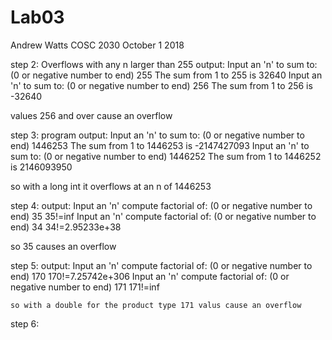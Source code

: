 # Lab03
Andrew Watts
COSC 2030
October 1 2018


step 2:
  Overflows with any n larger than 255
  output:
  Input an 'n' to sum to: (0 or negative number to end)
  255
  The sum from 1 to 255 is 32640
  Input an 'n' to sum to: (0 or negative number to end)
  256
  The sum from 1 to 256 is -32640
  
  values 256 and over cause an overflow
  
step 3:
 program output:
  Input an 'n' to sum to: (0 or negative number to end)
  1446253
  The sum from 1 to 1446253 is -2147427093
  Input an 'n' to sum to: (0 or negative number to end)
  1446252
  The sum from 1 to 1446252 is 2146093950
  
  so with a long int it overflows at an n of 1446253
  
step 4:
  output:
  Input an 'n' compute factorial of: (0 or negative number to end)
  35
  35!=inf
  Input an 'n' compute factorial of: (0 or negative number to end)
  34
  34!=2.95233e+38
  
  so 35 causes an overflow
  
step 5: 
  output: 
    Input an 'n' compute factorial of: (0 or negative number to end)
    170
    170!=7.25742e+306
    Input an 'n' compute factorial of: (0 or negative number to end)
    171
    171!=inf
    
    so with a double for the product type 171 valus cause an overflow
    
step 6:
    
  
